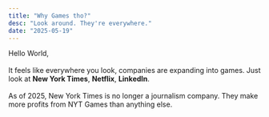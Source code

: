 ```yaml
---
title: "Why Games tho?"
desc: "Look around. They're everywhere."
date: "2025-05-19"
---
```


Hello World,  
&nbsp;  
It feels like everywhere you look, companies are expanding into games. Just look at **New York Times**, **Netflix**, **LinkedIn**.  
&nbsp;  
As of 2025, New York Times is no longer a journalism company. They make more profits from NYT Games than anything else.  